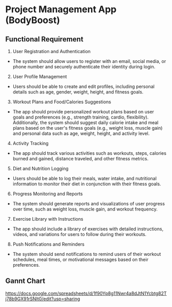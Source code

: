# Project Management App (BodyBoost)

## Functional Requirement

1.	User Registration and Authentication
-	The system should allow users to register with an email, social media, or phone number and securely authenticate their identity during login.

2.	User Profile Management
-	Users should be able to create and edit profiles, including personal details such as age, gender, weight, height, and fitness goals.

3.	Workout Plans and Food/Calories Suggestions
-	The app should provide personalized workout plans based on user goals and preferences (e.g., strength training, cardio, flexibility). Additionally, the system should suggest daily calorie intake and meal plans based on the user's fitness goals (e.g., weight loss, muscle gain) and personal data such as age, weight, height, and activity level.

4.	Activity Tracking
-	The app should track various activities such as workouts, steps, calories burned and gained, distance traveled, and other fitness metrics.

5.	Diet and Nutrition Logging
-	Users should be able to log their meals, water intake, and nutritional information to monitor their diet in conjunction with their fitness goals.

6.	Progress Monitoring and Reports
-	The system should generate reports and visualizations of user progress over time, such as weight loss, muscle gain, and workout frequency.


7.	Exercise Library with Instructions
-	The app should include a library of exercises with detailed instructions, videos, and variations for users to follow during their workouts.

8.	Push Notifications and Reminders
-	The system should send notifications to remind users of their workout schedules, meal times, or motivational messages based on their preferences.



## Gannt Chart

https://docs.google.com/spreadsheets/d/1f90Yp8g11Nwr4a8dJtN1Ycbtg82Tj78b9GX91rSNIt0/edit?usp=sharing
